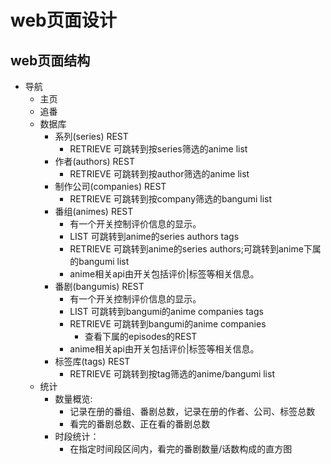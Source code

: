 # web页面设计
## web页面结构
* 导航
    * 主页
    * 追番
    * 数据库
        * 系列(series) REST
            * RETRIEVE 可跳转到按series筛选的anime list
        * 作者(authors) REST
            * RETRIEVE 可跳转到按author筛选的anime list
        * 制作公司(companies) REST
            * RETRIEVE 可跳转到按company筛选的bangumi list
        * 番组(animes) REST
            * 有一个开关控制评价信息的显示。
            * LIST 可跳转到anime的series authors tags
            * RETRIEVE 可跳转到anime的series authors;可跳转到anime下属的bangumi list
            * anime相关api由开关包括评价|标签等相关信息。
        * 番剧(bangumis) REST
            * 有一个开关控制评价信息的显示。
            * LIST 可跳转到bangumi的anime companies tags
            * RETRIEVE 可跳转到bangumi的anime companies
                * 查看下属的episodes的REST
            * anime相关api由开关包括评价|标签等相关信息。
        * 标签库(tags) REST
            * RETRIEVE 可跳转到按tag筛选的anime/bangumi list
    * 统计
        * 数量概览:
            * 记录在册的番组、番剧总数，记录在册的作者、公司、标签总数
            * 看完的番剧总数、正在看的番剧总数
        * 时段统计：
            * 在指定时间段区间内，看完的番剧数量/话数构成的直方图